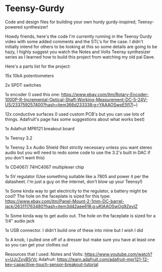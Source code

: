 # Teensy-Gurdy
Code and design files for building your own hurdy gurdy-inspired, Teensy-powered synthesizer!

Howdy friends, here's the code I'm currently running in the Teensy Gurdy video with some added comments and the STL's for the case. 
I didn't initially intend for others to be looking at this so some details are going to be hazy, 
I highly suggest you watch the Notes and Volts Teensy synthesizer series as I learned how to build this project from watching my old pal Dave. 

Here's a parts list for the project:

15x 10kA potentiometers

2x SPDT switches

1x encoder (I used this one: https://www.ebay.com/itm/Rotary-Encoder-1000P-R-Incremental-Optical-Shaft-Working-Measurement-DC-5-24V-US/233759257400?hash=item366d233338:g:rYAAAOSwpE5fl7l~)

12x conductive surfaces (I used custom PCB's but you can use lots of things. Adafruit's page has some suggestions about what works best)

1x Adafruit MPR121 breakout board

1x Teensy 3.2

1x Teensy 3.x Audio Shield (Not strictly necessary unless you want stereo audio but you will need to redo some code to use the 3.2's built in DAC if you don't want this)

1x CD4067/ 74HC4067 multiplexer chip

1x 5V regulator (Use something suitable like a 7805 and power it per the datasheet. I'm just a guy on the internet, don't blow up your Teensy!)

1x Some kinda way to get electricity to the regulator, a battery might be cool? The hole on the faceplate is sized for this type: https://www.ebay.com/itm/Panel-Mount-2-1mm-DC-barrel-jack/263111763480?hash=item3d42aee618:g:uKIAAOSwOg9ZeyIZ

1x Some kinda way to get audio out. The hole on the faceplate is sized for a 1/4" audio jack

1x USB connector. I didn't build one of these into mine but I wish I did

1x A knob, I pulled one off of a dresser but make sure you have at least one so you can get your clothes out

Resources that I used:
Notes and Volts: https://www.youtube.com/watch?v=UJcZxyB5rVc
Adafruit: https://learn.adafruit.com/adafruit-mpr121-12-key-capacitive-touch-sensor-breakout-tutorial
